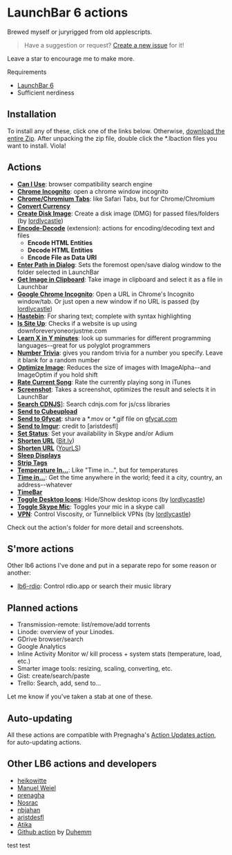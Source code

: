 # LaunchBar 6 actions

Brewed myself or juryrigged from old applescripts.

> Have a suggestion or request? [Create a new
> issue](https://github.com/hlissner/lb6-actions/issues/new) for it!

Leave a star to encourage me to make more.

Requirements
* [LaunchBar 6](http://obdev.at/products/launchbar)
* Sufficient nerdiness

## Installation

To install any of these, click one of the links below. Otherwise,
[download the entire Zip](https://github.com/hlissner/lb6-actions/archive/master.zip).
After unpacking the zip file, double click the *.lbaction files you want to install. Viola!

## Actions

* [**Can I Use**](https://v0.io/dl/launchbar/Can%20I%20Use.lbaction.zip): browser compatibility search engine
* [**Chrome Incognito**](https://v0.io/dl/launchbar/Chrome%20Incognito.lbaction.zip): open a chrome window incognito
* [**Chrome/Chromium Tabs**](https://v0.io/dl/launchbar/Chrome%20Tabs.lbaction.zip): like Safari Tabs, but for Chrome/Chromium
* [**Convert Currency**](https://v0.io/dl/launchbar/Convert%20Currency.lbaction.zip)
* [**Create Disk Image**](https://v0.io/dl/launchbar/Create%20Disk%20Image.lbaction.zip): Create a disk image (DMG) for passed files/folders (by [lordlycastle])
* [**Encode-Decode**](https://v0.io/dl/launchbar/Encode-Decode.lbext.zip) (extension): actions for encoding/decoding text and files
    * **Encode HTML Entities**
    * **Decode HTML Entities**
    * **Encode File as Data URI**
* [**Enter Path in Dialog**](https://v0.io/dl/launchbar/Enter%20Path%20in%20Dialog.lbaction.zip): Sets the foremost open/save dialog window to the folder selected in LaunchBar
* [**Get Image in Clipboard**](https://v0.io/dl/launchbar/Get%20Image%20in%20Clipboard.lbaction.zip): Take image in clipboard and select it as a file in Launchbar
* [**Google Chrome Incognito**](https://v0.io/dl/launchbar/Google%20Chrome%20Incognito.lbaction.zip): Open a URL in Chrome's Incognito window/tab. Or just open a new window if no URL is passed (by [lordlycastle])
* [**Hastebin**](https://v0.io/dl/launchbar/Hastebin.lbaction.zip): For sharing text; complete with syntax highlighting
* [**Is Site Up**](https://v0.io/dl/launchbar/Is%20Site%20Up.lbaction.zip): Checks if a website is up using downforeveryoneorjustme.com
* [**Learn X in Y minutes**](https://v0.io/dl/launchbar/Learn%20X%20in%20Y%20minutes.lbaction.zip): look up summaries for different programming
  languages--great for us polyglot programmers
* [**Number Trivia**](https://v0.io/dl/launchbar/Number%20Trivia.lbaction.zip): gives you random trivia for a number you specify. Leave it blank for a random number
* [**Optimize Image**](https://v0.io/dl/launchbar/Optimize%20Image.lbaction.zip): Reduces the size of images with ImageAlpha--and ImageOptim if you hold shift
* [**Rate Current Song**](https://v0.io/dl/launchbar/Rate%20Current%20Song.lbaction.zip): Rate the currently playing song in iTunes
* [**Screenshot**](https://v0.io/dl/launchbar/Screenshot.lbaction.zip): Takes a screenshot, optimizes the result and selects it in LaunchBar
* [**Search CDNJS**](https://v0.io/dl/launchbar/Search%20CDNJS.lbaction.zip)]: Search cdnjs.com for js/css libraries
* [**Send to Cubeupload**](https://v0.io/dl/launchbar/Send%20to%20Cubeupload.lbaction.zip)
* [**Send to Gfycat**](https://v0.io/dl/launchbar/Send%20to%20Gfycat.lbaction.zip): share a \*.mov or \*.gif file on [gfycat.com](gfycat.com)
* [**Send to Imgur**](https://v0.io/dl/launchbar/Send%20to%20Imgur.lbaction.zip): credit to [aristdesfl]
* [**Set Status**](https://v0.io/dl/launchbar/Set%20Status.lbaction.zip): Set your availability in Skype and/or Adium
* [**Shorten URL**](https://v0.io/dl/launchbar/Shorten%20URL.lbaction.zip) ([Bit.ly](http://bit.ly))
* [**Shorten URL**](https://v0.io/dl/launchbar/Shorten%20URL.lbaction.zip) ([YourLS](http://yourls.org))
* [**Sleep Displays**](https://v0.io/dl/launchbar/Sleep%20Displays.lbaction.zip)
* [**Strip Tags**](https://v0.io/dl/launchbar/Strip%20Tags.lbaction.zip)
* [**Temperature In...**](https://v0.io/dl/launchbar/Temperature%20In.lbaction.zip): Like "Time in...", but for temperatures
* [**Time in...**](https://v0.io/dl/launchbar/Time%20in.lbaction.zip): Get the time anywhere in the world; feed it a city, country, an address--whatever
* [**TimeBar**](https://v0.io/dl/launchbar/TimeBar.lbaction.zip)
* [**Toggle Desktop Icons**](https://v0.io/dl/launchbar/Toggle%20Desktop%20Icons.lbaction.zip): Hide/Show desktop icons (by [lordlycastle])
* [**Toggle Skype Mic**](https://v0.io/dl/launchbar/Toggle%20Skype%20Mic.lbaction.zip): Toggles your mic in a skype call
* [**VPN**](https://v0.io/dl/launchbar/VPN.lbaction.zip): Control Viscosity, or Tunnelblick VPNs (by [lordlycastle])

Check out the action's folder for more detail and screenshots.

## S'more actions

Other lb6 actions I've done and put in a separate repo for some reason or another:

* [lb6-rdio](https://github.com/hlissner/lb6-rdio): Control rdio.app or search
  their music library

## Planned actions

* Transmission-remote: list/remove/add torrents
* Linode: overview of your Linodes.
* GDrive browser/search
* Google Analytics
* Inline Activity Monitor w/ kill process + system stats (temperature, load, etc.)
* Smarter image tools: resizing, scaling, converting, etc.
* Gist: create/search/paste
* Trello: Search, add, send to...

Let me know if you've taken a stab at one of these.

## Auto-updating

All these actions are compatible with Pregnagha's
[Action Updates action](http://prenagha.github.io/launchbar/updates.html), for
auto-updating actions.

## Other LB6 actions and developers

* [heikowitte](https://github.com/heikowitte/LaunchBarActions)
* [Manuel Weiel](http://manuel.weiel.eu/private-projects/launchbar-actions/)
* [prenagha](https://github.com/prenagha/launchbar)
* [Nosrac](https://github.com/Nosrac)
* [nbjahan](https://github.com/nbjahan)
* [aristdesfl](https://github.com/aristidesfl/launchbar-scripts)
* [Atika](https://github.com/atika/launchbar)
* [Github action](https://github.com/Duhemm/launchbar-github) by [Duhemm](https://github.com/Duhemm)

[lordlycastle]: https://github.com/lordlycastle "lordlycastle's github page"
test
test
